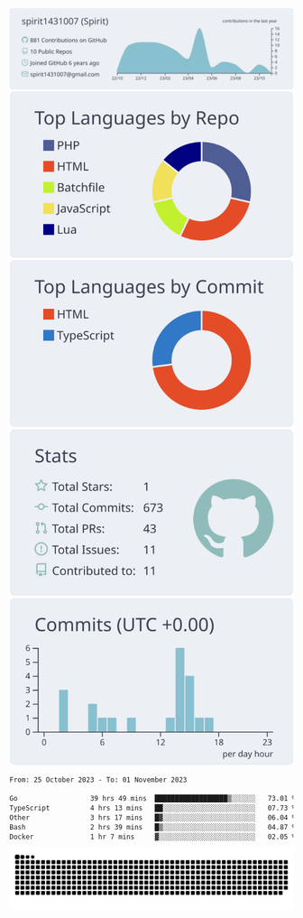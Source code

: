 [![](https://raw.githubusercontent.com/spirit1431007/spirit1431007/master/profile-summary-card-output/nord_bright/0-profile-details.svg)](https://git.io/spiritx)
[![](https://raw.githubusercontent.com/spirit1431007/spirit1431007/master/profile-summary-card-output/nord_bright/1-repos-per-language.svg)](https://git.io/spiritx) [![](https://raw.githubusercontent.com/spirit1431007/spirit1431007/master/profile-summary-card-output/nord_bright/2-most-commit-language.svg)](https://git.io/spiritx)
[![](https://raw.githubusercontent.com/spirit1431007/spirit1431007/master/profile-summary-card-output/nord_bright/3-stats.svg)](https://git.io/spiritx) [![](https://raw.githubusercontent.com/spirit1431007/spirit1431007/master/profile-summary-card-output/nord_bright/4-productive-time.svg)](https://git.io/spiritx)

<!--START_SECTION:waka-->

```txt
From: 25 October 2023 - To: 01 November 2023

Go                  39 hrs 49 mins  ██████████████████▒░░░░░░   73.01 %
TypeScript          4 hrs 13 mins   ██░░░░░░░░░░░░░░░░░░░░░░░   07.73 %
Other               3 hrs 17 mins   █▓░░░░░░░░░░░░░░░░░░░░░░░   06.04 %
Bash                2 hrs 39 mins   █▒░░░░░░░░░░░░░░░░░░░░░░░   04.87 %
Docker              1 hr 7 mins     ▓░░░░░░░░░░░░░░░░░░░░░░░░   02.05 %
```

<!--END_SECTION:waka-->

![contribution](https://github.com/spirit1431007/spirit1431007/blob/output/github-contribution-grid-snake.svg)

